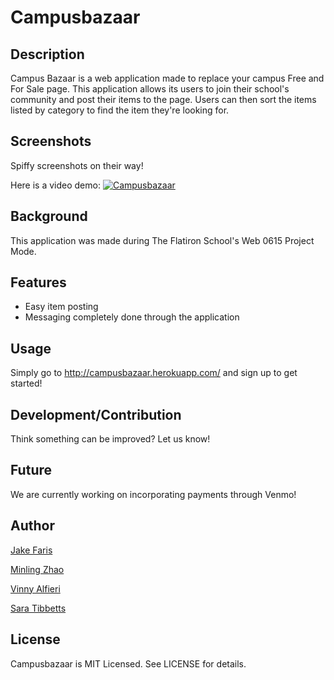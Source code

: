 # Campusbazaar

## Description

Campus Bazaar is a web application made to replace your campus Free and For Sale page.  This application allows its users to join their school's community and post their items to the page.  Users can then sort the items listed by category to find the item they're looking for.

## Screenshots

Spiffy screenshots on their way!

Here is a video demo:
[![Campusbazaar](http://img.youtube.com/vi/bBAHjfxaFVk/0.jpg)](http://www.youtube.com/watch?v=bBAHjfxaFVk)

## Background

This application was made during The Flatiron School's Web 0615 Project Mode.

## Features

- Easy item posting 
- Messaging completely done through the application 

## Usage

Simply go to http://campusbazaar.herokuapp.com/ and sign up to get started! 

## Development/Contribution

Think something can be improved?  Let us know!

## Future

We are currently working on incorporating payments through Venmo! 

## Author

<a href="http://github.com/farisj" target="_blank">Jake Faris</a>

<a href="http://github.com/minling" target="_blank">Minling Zhao</a>

<a href="http://github.com/makafis" target="_blank">Vinny Alfieri</a>

<a href="http://github.com/tibsar" target="_blank">Sara Tibbetts</a>

## License

Campusbazaar is MIT Licensed. See LICENSE for details.